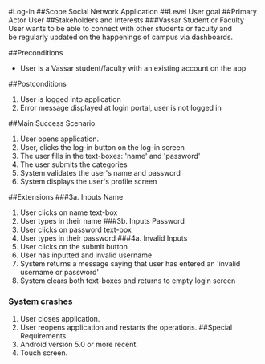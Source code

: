 #Log-in
##Scope
Social  Network Application
##Level
User goal
##Primary Actor
User
##Stakeholders and Interests
###Vassar Student or Faculty
User wants to be able to connect with other students or faculty and  
be regularly updated on the happenings of campus via dashboards.

##Preconditions
- User is a Vassar student/faculty with an existing account on the app

##Postconditions
1. User is logged into application
2. Error message displayed at login portal, user is not logged in

##Main Success Scenario
1. User opens application. 
2. User, clicks the log-in button on the log-in screen
3. The user fills in the text-boxes: 'name' and 'password'
4. The user submits the categories
5. System validates the user's name and password
6. System displays the user's profile screen

##Extensions
###3a. Inputs Name
1. User clicks on name text-box
2. User types in their name
###3b. Inputs Password
1. User clicks on password text-box
2. User types in their password
###4a. Invalid Inputs
1. User clicks on the submit button
2. User has inputted and invalid username
3. System returns a message saying that user has entered an 'invalid username or password'
4. System clears both text-boxes and returns to empty login screen

### System crashes
1. User closes application. 
2. User reopens application and restarts the operations.
##Special Requirements
1. Android version 5.0 or more recent.
2. Touch screen. 

